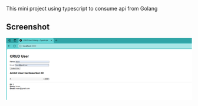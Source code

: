 This mini project using typescript to consume api from Golang

## Screenshot

![Get All Screenshot](Screenshot/success.png)
